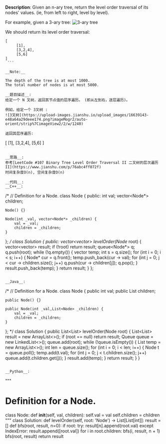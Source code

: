 __Description__:
Given an n-ary tree, return the level order traversal of its nodes' values. (ie, from left to right, level by level).

For example, given a 3-ary tree:
![3-ary tree](https://upload-images.jianshu.io/upload_images/16639143-e48a64a29deee174.png?imageMogr2/auto-orient/strip%7CimageView2/2/w/1240)

We should return its level order traversal:
```
[
     [1],
     [3,2,4],
     [5,6]
]
 ```

__Note:__

The depth of the tree is at most 1000.
The total number of nodes is at most 5000.

__题目描述__:
给定一个 N 叉树，返回其节点值的层序遍历。 (即从左到右，逐层遍历)。

例如，给定一个 3叉树 :
![3叉树](https://upload-images.jianshu.io/upload_images/16639143-e48a64a29deee174.png?imageMogr2/auto-orient/strip%7CimageView2/2/w/1240)

返回其层序遍历:
```
[
     [1],
     [3,2,4],
     [5,6]
]
```

__思路__:
参考[LeetCode #107 Binary Tree Level Order Traversal II 二叉树的层次遍历 II](https://www.jianshu.com/p/76abc4ff072f)
时间复杂度O(n), 空间复杂度O(n)

__代码__:
__C++__:
```
/*
// Definition for a Node.
class Node {
public:
    int val;
    vector<Node*> children;

    Node() {}

    Node(int _val, vector<Node*> _children) {
        val = _val;
        children = _children;
    }
};
*/
class Solution {
public:
    vector<vector<int>> levelOrder(Node* root) {
        vector<vector<int>> result;
        if (!root) return result;
        queue<Node*> q;
        q.push(root);
        while (!q.empty()) {
            vector<int> temp;
            int s = q.size();
            for (int i = 0; i < s; i++) {
                Node* cur = q.front();
                temp.push_back(cur -> val);
                for (int j = 0; j < cur -> children.size(); j++) q.push(cur -> children[j]);
                q.pop();
            }
            result.push_back(temp);
        }
        return result;
    }
};
```

__Java__:
```
/*
// Definition for a Node.
class Node {
    public int val;
    public List<Node> children;

    public Node() {}

    public Node(int _val,List<Node> _children) {
        val = _val;
        children = _children;
    }
};
*/
class Solution {
    public List<List<Integer>> levelOrder(Node root) {
        List<List<Integer>> result = new ArrayList<>();
        if (root == null) return result;
        Queue<Node> queue = new LinkedList<>();
        queue.add(root);
        while (!queue.isEmpty()) {
            List<Integer> temp = new ArrayList<>();
            int len = queue.size();
            for (int i = 0; i < len; i++) {
                Node t = queue.poll();
                temp.add(t.val);
                for (int j = 0; j < t.children.size(); j++) queue.add(t.children.get(j));
            }
            result.add(temp);
        }
        return result;
    }
}
```

__Python__:
```
"""
# Definition for a Node.
class Node:
    def __init__(self, val, children):
        self.val = val
        self.children = children
"""
class Solution:
    def levelOrder(self, root: 'Node') -> List[List[int]]:
        result = []
        def bfs(root, result, n=0):
            if root:
                try:
                    result[n].append(root.val)
                except IndexError:
                    result.append([root.val])
                for i in root.children:
                    bfs(i, result, n + 1)
        bfs(root, result)
        return result
```
